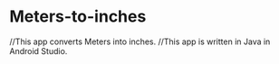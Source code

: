 # Meters-to-inches
//This app converts Meters into inches.
//This app is written in Java in Android Studio. 
